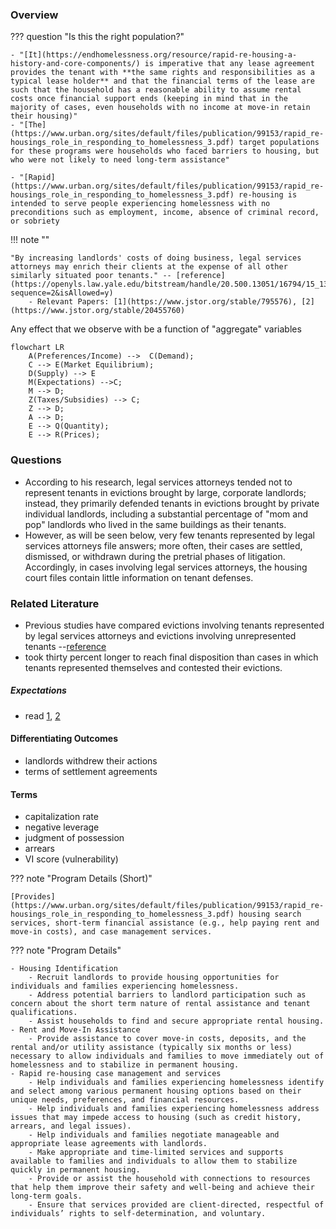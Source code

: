### **Overview**

??? question "Is this the right population?"

    - "[It](https://endhomelessness.org/resource/rapid-re-housing-a-history-and-core-components/) is imperative that any lease agreement provides the tenant with **the same rights and responsibilities as a typical lease holder** and that the financial terms of the lease are such that the household has a reasonable ability to assume rental costs once financial support ends (keeping in mind that in the majority of cases, even households with no income at move-in retain their housing)"
    - "[The](https://www.urban.org/sites/default/files/publication/99153/rapid_re-housings_role_in_responding_to_homelessness_3.pdf) target populations for these programs were households who faced barriers to housing, but who were not likely to need long-term assistance"

    - "[Rapid](https://www.urban.org/sites/default/files/publication/99153/rapid_re-housings_role_in_responding_to_homelessness_3.pdf) re-housing is intended to serve people experiencing homelessness with no preconditions such as employment, income, absence of criminal record, or sobriety

!!! note ""

    "By increasing landlords' costs of doing business, legal services attorneys may enrich their clients at the expense of all other similarly situated poor tenants." -- [reference](https://openyls.law.yale.edu/bitstream/handle/20.500.13051/16794/15_13YaleL_PolyRev385_1995_.pdf?sequence=2&isAllowed=y)
        - Relevant Papers: [1](https://www.jstor.org/stable/795576), [2](https://www.jstor.org/stable/20455760)

Any effect that we observe with be a function of "aggregate" variables 

``` mermaid
flowchart LR
    A(Preferences/Income) -->  C(Demand);
    C --> E(Market Equilibrium);
    D(Supply) --> E
    M(Expectations) -->C;
    M --> D;
    Z(Taxes/Subsidies) --> C;
    Z --> D;
    A --> D;
    E --> Q(Quantity);
    E --> R(Prices);
```
### Questions
- According to his research, legal
services attorneys tended not to represent tenants in evictions brought by large,
corporate landlords; instead, they primarily defended tenants in evictions
brought by private individual landlords, including a substantial percentage of
"mom and pop" landlords who lived in the same buildings as their tenants. 
- However, as will be seen below, very few
tenants represented by legal services attorneys file answers; more often, their
cases are settled, dismissed, or withdrawn during the pretrial phases of
litigation. Accordingly, in cases involving legal services attorneys, the housing
court files contain little information on tenant defenses.
### **Related Literature**
- Previous studies have compared evictions involving tenants represented by legal services attorneys and evictions involving unrepresented tenants --[reference](https://openyls.law.yale.edu/bitstream/handle/20.500.13051/16794/15_13YaleL_PolyRev385_1995_.pdf?sequence=2&isAllowed=y)
- took thirty percent longer to reach final disposition than cases in which tenants represented themselves and
contested their evictions.

##### Expectations
- read [1](https://www.jstor.org/stable/1228343), [2](https://ir.lawnet.fordham.edu/ulj/vol18/iss3/2/#:~:text=To%20create%20an%20EFZ%2C%20local,gentrification%2C%20and%20ultimately%20block%20displacement.)


#### Differentiating Outcomes
-  landlords withdrew their
actions
- terms of settlement agreements

#### Terms
- capitalization rate 
- negative leverage
- judgment of possession
- arrears
- VI score (vulnerability)

??? note "Program Details (Short)"
  
    [Provides](https://www.urban.org/sites/default/files/publication/99153/rapid_re-housings_role_in_responding_to_homelessness_3.pdf) housing search services, short-term financial assistance (e.g., help paying rent and move-in costs), and case management services.

??? note "Program Details" 

    - Housing Identification
        - Recruit landlords to provide housing opportunities for individuals and families experiencing homelessness.
        - Address potential barriers to landlord participation such as concern about the short term nature of rental assistance and tenant qualifications.
        - Assist households to find and secure appropriate rental housing.
    - Rent and Move-In Assistance
        - Provide assistance to cover move-in costs, deposits, and the rental and/or utility assistance (typically six months or less) necessary to allow individuals and families to move immediately out of homelessness and to stabilize in permanent housing.
    - Rapid re-housing case management and services
        - Help individuals and families experiencing homelessness identify and select among various permanent housing options based on their unique needs, preferences, and financial resources.
        - Help individuals and families experiencing homelessness address issues that may impede access to housing (such as credit history, arrears, and legal issues).
        - Help individuals and families negotiate manageable and appropriate lease agreements with landlords.
        - Make appropriate and time-limited services and supports available to families and individuals to allow them to stabilize quickly in permanent housing.
        - Provide or assist the household with connections to resources that help them improve their safety and well-being and achieve their long-term goals.
        - Ensure that services provided are client-directed, respectful of individuals’ rights to self-determination, and voluntary.



